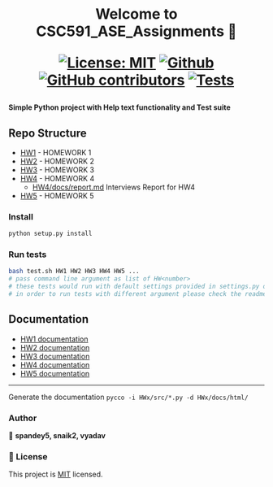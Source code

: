 <h1 align="center">
Welcome to CSC591_ASE_Assignments 👋

[![License: MIT](https://img.shields.io/badge/License-MIT-yellow.svg)](https://opensource.org/licenses/MIT)
[![Github](https://img.shields.io/badge/language-python-red.svg)](https://docs.python.org/3/)
[![GitHub contributors](https://img.shields.io/github/contributors/vishakayadav/CSC591_ASE_Assignments)](https://github.com/vishakayadav/CSC591_ASE_Assignments/graphs/contributors/)
[![Tests](https://github.com/Vishaka2502/CSC591_ASE_Assignments/actions/workflows/test.yml/badge.svg)](https://github.com/vishakayadav/CSC591_ASE_Assignments/actions/workflows/test.yml)

#### Simple Python project with Help text functionality and Test suite

## Repo Structure

- [HW1](https://github.com/vishakayadav/CSC591_ASE_Assignments/tree/main/HW1) - HOMEWORK 1
- [HW2](https://github.com/vishakayadav/CSC591_ASE_Assignments/tree/main/HW2) - HOMEWORK 2
- [HW3](https://github.com/vishakayadav/CSC591_ASE_Assignments/tree/main/HW3) - HOMEWORK 3
- [HW4](https://github.com/vishakayadav/CSC591_ASE_Assignments/tree/main/HW4) - HOMEWORK 4
  - [HW4/docs/report.md](HW4/docs/report.md) Interviews Report for HW4
- [HW5](https://github.com/vishakayadav/CSC591_ASE_Assignments/tree/main/HW5) - HOMEWORK 5


### Install
```sh
python setup.py install
```

### Run tests
```sh
bash test.sh HW1 HW2 HW3 HW4 HW5 ...  
# pass command line argument as list of HW<number>
# these tests would run with default settings provided in settings.py of each homework folder (HW{n}/src/settings.py)
# in order to run tests with different argument please check the readme under respective homework folder
```


## Documentation
- [HW1 documentation](https://htmlpreview.github.io/?https://github.com/vishakayadav/CSC591_ASE_Assignments/blob/main/HW1/docs/html/index.html) 
- [HW2 documentation](https://htmlpreview.github.io/?https://github.com/vishakayadav/CSC591_ASE_Assignments/blob/main/HW2/docs/html/index.html)
- [HW3 documentation](https://htmlpreview.github.io/?https://github.com/vishakayadav/CSC591_ASE_Assignments/blob/main/HW3/docs/html/index.html)
- [HW4 documentation](https://htmlpreview.github.io/?https://github.com/vishakayadav/CSC591_ASE_Assignments/blob/main/HW4/docs/html/index.html)
- [HW5 documentation](https://htmlpreview.github.io/?https://github.com/vishakayadav/CSC591_ASE_Assignments/blob/main/HW5/docs/html/index.html)
---
Generate the documentation ` pycco -i HWx/src/*.py -d HWx/docs/html/ `


### Author
👤 **spandey5, snaik2, vyadav**


### 📝 License

This project is [MIT](https://github.com/vishakayadav/CSC591_ASE_Assignments/blob/main/LICENSE.md) licensed.
